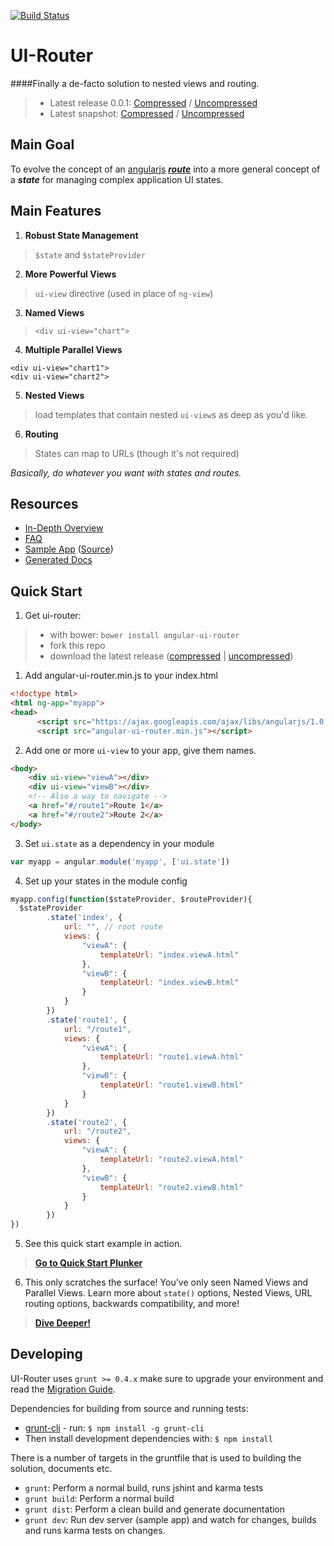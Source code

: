[![Build Status](https://travis-ci.org/angular-ui/ui-router.png?branch=master)](https://travis-ci.org/angular-ui/ui-router)

# UI-Router

####Finally a de-facto solution to nested views and routing.
>* Latest release 0.0.1: [Compressed](http://angular-ui.github.io/ui-router/release/angular-ui-router.min.js) / [Uncompressed](http://angular-ui.github.io/ui-router/release/angular-ui-router.js)
>* Latest snapshot: [Compressed](http://angular-ui.github.io/ui-router/build/angular-ui-router.min.js) / [Uncompressed](http://angular-ui.github.io/ui-router/build/angular-ui-router.js)


## Main Goal
To evolve the concept of an [angularjs](http://angularjs.org/) [***route***](http://docs.angularjs.org/api/ng.$routeProvider) into a more general concept of a ***state*** for managing complex application UI states.

## Main Features
1. **Robust State Management**
>`$state` and `$stateProvider`

2. **More Powerful Views**
>`ui-view` directive (used in place of `ng-view`)

3. **Named Views**
>`<div ui-view="chart">`

4. **Multiple Parallel Views**
>
```
<div ui-view="chart1">
<div ui-view="chart2">
```
5. **Nested Views**
>load templates that contain nested `ui-view`s as deep as you'd like.

6. **Routing**
>States can map to URLs (though it's not required)


*Basically, do whatever you want with states and routes.*


## Resources

* [In-Depth Overview](https://github.com/angular-ui/ui-router/wiki)
* [FAQ](https://github.com/angular-ui/ui-router/wiki/Frequently-Asked-Questions)
* [Sample App](http://angular-ui.github.com/ui-router/sample/) ([Source](https://github.com/angular-ui/ui-router/tree/master/sample))
* [Generated Docs](http://angular-ui.github.com/ui-router/build/doc/)

## Quick Start
1. Get ui-router:
>* with bower: `bower install angular-ui-router`
>* fork this repo
>* download the latest release ([compressed](http://angular-ui.github.io/ui-router/release/angular-ui-router.min.js) | [uncompressed](http://angular-ui.github.io/ui-router/release/angular-ui-router.js))

1. Add angular-ui-router.min.js to your index.html
> 
```html
<!doctype html>
<html ng-app="myapp">
<head>
      <script src="https://ajax.googleapis.com/ajax/libs/angularjs/1.0.6/angular.min.js"></script>
      <script src="angular-ui-router.min.js"></script>
```

2. Add one or more `ui-view` to your app, give them names.
>
```html
<body>
    <div ui-view="viewA"></div>
    <div ui-view="viewB"></div>
    <!-- Also a way to navigate -->
    <a href="#/route1">Route 1</a>
    <a href="#/route2">Route 2</a>
</body>
```

3. Set `ui.state` as a dependency in your module
>
```javascript
var myapp = angular.module('myapp', ['ui.state']) 
```

4. Set up your states in the module config
>
```javascript
myapp.config(function($stateProvider, $routeProvider){
  $stateProvider
		.state('index', {
			url: "", // root route
			views: {
				"viewA": {
					templateUrl: "index.viewA.html"
				},
				"viewB": {
					templateUrl: "index.viewB.html"
				}
			}
		})
		.state('route1', {
			url: "/route1",
			views: {
				"viewA": {
					templateUrl: "route1.viewA.html"
				},
				"viewB": {
					templateUrl: "route1.viewB.html"
				}
			}
		})
		.state('route2', {
			url: "/route2",
			views: {
				"viewA": {
					templateUrl: "route2.viewA.html"
				},
				"viewB": {
					templateUrl: "route2.viewB.html"
				}
			}
		})
})
```

5. See this quick start example in action. 
>**[Go to Quick Start Plunker](http://plnkr.co/edit/vDURUN?p=preview)**

6. This only scratches the surface! You've only seen Named Views and Parallel Views. Learn more about `state()` options, Nested Views, URL routing options, backwards compatibility, and more! 
>**[Dive Deeper!](https://github.com/angular-ui/ui-router/wiki)**

## Developing

UI-Router uses <code>grunt >= 0.4.x</code> make sure to upgrade your environment and read the
[Migration Guide](http://gruntjs.com/upgrading-from-0.3-to-0.4).

Dependencies for building from source and running tests:

* [grunt-cli](https://github.com/gruntjs/grunt-cli) - run: `$ npm install -g grunt-cli`
* Then install development dependencies with: `$ npm install`

There is a number of targets in the gruntfile that is used to building the solution, documents etc.

* `grunt`: Perform a normal build, runs jshint and karma tests
* `grunt build`: Perform a normal build
* `grunt dist`: Perform a clean build and generate documentation
* `grunt dev`: Run dev server (sample app) and watch for changes, builds and runs karma tests on changes.

